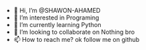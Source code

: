 - 👋 Hi, I’m @SHAWON-AHAMED
- 👀 I’m interested in Programing
- 🌱 I’m currently learning Python 
- 💞️ I’m looking to collaborate on Nothing bro
- 📫 How to reach me? ok follow me on github

<!---
SHAWON-AHAMED/SHAWON-AHAMED is a ✨ special ✨ repository because its `README.md` (this file) appears on your GitHub profile.
You can click the Preview link to take a look at your changes.
--->
